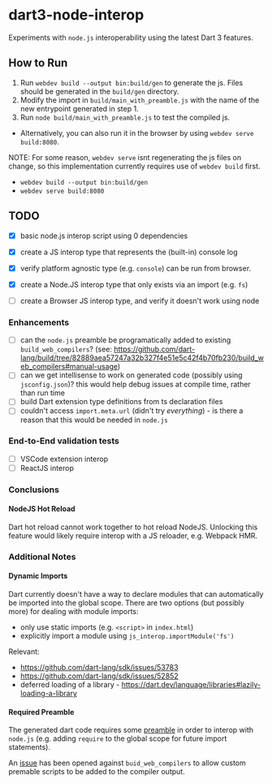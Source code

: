 # dart3-node-interop

Experiments with `node.js` interoperability using the latest Dart 3 features.

## How to Run

1. Run `webdev build --output bin:build/gen` to generate the js. Files should be generated in the `build/gen` directory.
2. Modify the import in `build/main_with_preamble.js` with the name of the new entrypoint generated in step 1.
3. Run `node build/main_with_preamble.js` to test the compiled js. 

  - Alternatively, you can also run it in the browser by using `webdev serve build:8080`.

NOTE: For some reason, `webdev serve` isnt regenerating the js files on change, so this implementation currently requires use of `webdev build` first.

- `webdev build --output bin:build/gen`
- `webdev serve build:8080`

## TODO

- [x] basic node.js interop script using 0 dependencies
- [x] create a JS interop type that represents the (built-in) console log
- [x] verify platform agnostic type (e.g. `console`) can be run from browser.
- [x] create a Node.JS interop type that only exists via an import (e.g. `fs`)
- [ ] create a Browser JS interop type, and verify it doesn't work using node


### Enhancements

- [ ] can the `node.js` preamble be programatically added to existing `build_web_compilers`? (see: https://github.com/dart-lang/build/tree/82889aea57247a32b327f4e51e5c42f4b70fb230/build_web_compilers#manual-usage)
- [ ] can we get intellisense to work on generated code (possibly using `jsconfig.json`)? this would help debug issues at compile time, rather than run time
- [ ] build Dart extension type definitions from ts declaration files
- [ ] couldn't access `import.meta.url` (didn't try _everything_) - is there a reason that this would be needed in `node.js`

### End-to-End validation tests

- [ ] VSCode extension interop
- [ ] ReactJS interop

### Conclusions

#### NodeJS Hot Reload

Dart hot reload cannot work together to hot reload NodeJS. Unlocking this feature would likely require interop with a JS reloader, e.g. Webpack HMR.


### Additional Notes

#### Dynamic Imports

Dart currently doesn't have a way to declare modules that can automatically be imported into the global scope. There are two options (but possibly more) for dealing with module imports:

- only use static imports (e.g. `<script>` in `index.html`)
- explicitly import a module using `js_interop.importModule('fs')`

Relevant:

- https://github.com/dart-lang/sdk/issues/53783
- https://github.com/dart-lang/sdk/issues/52852
- deferred loading of a library - https://dart.dev/language/libraries#lazily-loading-a-library

#### Required Preamble

The generated dart code requires some [preamble](./build/node_preamble.js) in order to interop with `node.js` (e.g. adding `require` to the global scope for future import statements). 

An [issue](https://github.com/dart-lang/build/issues/3652) has been opened against `buid_web_compilers` to allow custom premable scripts to be added to the compiler output.